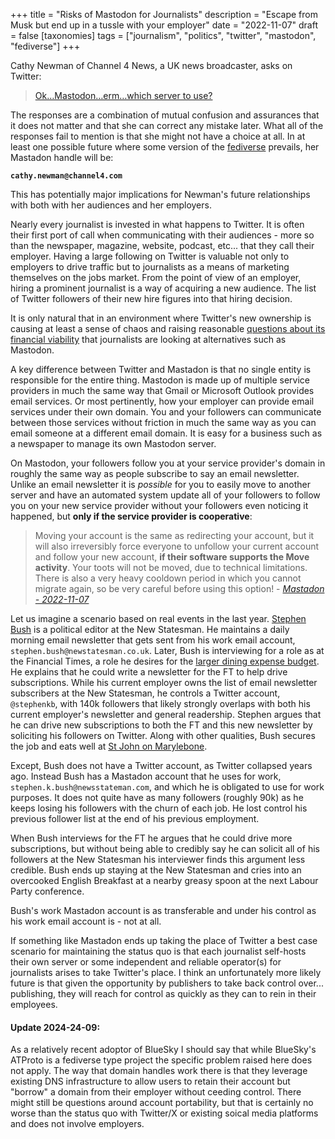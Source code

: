 +++
title = "Risks of Mastodon for Journalists"
description = "Escape from Musk but end up in a tussle with your employer"
date = "2022-11-07"
draft = false
[taxonomies]
tags = ["journalism", "politics", "twitter", "mastodon", "fediverse"]
+++

Cathy Newman of Channel 4 News, a UK news broadcaster, asks on Twitter:

> [Ok…Mastodon…erm…which server to use?](https://twitter.com/cathynewman/status/1589384980169625600)

The responses are a combination of mutual confusion and assurances that it does
not matter and that she can correct any mistake later. What all of the responses
fail to mention is that she might not have a choice at all. In at least one
possible future where some version of the
[fediverse](https://en.wikipedia.org/wiki/Fediverse) prevails, her Mastadon
handle will be:

**`cathy.newman@channel4.com`**

This has potentially major implications for Newman's future relationships with
both with her audiences and her employers.

<!-- more -->

Nearly every journalist is invested in what happens to Twitter. It is often
their first port of call when communicating with their audiences - more so than
the newspaper, magazine, website, podcast, etc... that they call their employer.
Having a large following on Twitter is valuable not only to employers to drive
traffic but to journalists as a means of marketing themselves on the jobs
market. From the point of view of an employer, hiring a prominent journalist is
a way of acquiring a new audience. The list of Twitter followers of their new
hire figures into that hiring decision.

It is only natural that in an environment where Twitter's new ownership is
causing at least a sense of chaos and raising reasonable
[questions about its financial viability](https://www.nytimes.com/2022/10/30/technology/elon-musk-twitter-debt.html)
that journalists are looking at alternatives such as Mastodon.

A key difference between Twitter and Mastadon is that no single entity is
responsible for the entire thing. Mastodon is made up of multiple service
providers in much the same way that Gmail or Microsoft Outlook provides email
services. Or most pertinently, how your employer can provide email services
under their own domain. You and your followers can communicate between those
services without friction in much the same way as you can email someone at a
different email domain. It is easy for a business such as a newspaper to manage
its own Mastodon server.

On Mastodon, your followers follow you at your service provider's domain in
roughly the same way as people subscribe to say an email newsletter. Unlike an
email newsletter it is _possible_ for you to easily move to another server and
have an automated system update all of your followers to follow you on your new
service provider without your followers even noticing it happened, but **only if
the service provider is cooperative**:

> Moving your account is the same as redirecting your account, but it will also
> irreversibly force everyone to unfollow your current account and follow your
> new account, **if their software supports the Move activity**. Your toots will
> not be moved, due to technical limitations. There is also a very heavy
> cooldown period in which you cannot migrate again, so be very careful before
> using this option! -
> _[Mastadon - 2022-11-07](https://docs.joinmastodon.org/user/moving/)_

Let us imagine a scenario based on real events in the last year.
[Stephen Bush](https://twitter.com/stephenkb) is a political editor at the New
Statesman. He maintains a daily morning email newsletter that gets sent from his
work email account, `stephen.bush@newstatesman.co.uk`. Later, Bush is
interviewing for a role as at the Financial Times, a role he desires for the
[larger dining expense budget](https://www.ft.com/life-arts/lunch-with-the-ft).
He explains that he could write a newsletter for the FT to help drive
subscriptions. While his current employer owns the list of email newsletter
subscribers at the New Statesman, he controls a Twitter account, `@stephenkb`,
with 140k followers that likely strongly overlaps with both his current
employer's newsletter and general readership. Stephen argues that he can drive
new subscriptions to both the FT and this new newsletter by soliciting his
followers on Twitter. Along with other qualities, Bush secures the job and eats
well at
[St John on Marylebone](https://stjohnrestaurant.com/a/restaurants/marylebone).

Except, Bush does not have a Twitter account, as Twitter collapsed years ago.
Instead Bush has a Mastadon account that he uses for work,
`stephen.k.bush@newsstateman.com`, and which he is obligated to use for work
purposes. It does not quite have as many followers (roughly 90k) as he keeps
losing his followers with the churn of each job. He lost control his previous
follower list at the end of his previous employment.

When Bush interviews for the FT he argues that he could drive more
subscriptions, but without being able to credibly say he can solicit all of his
followers at the New Statesman his interviewer finds this argument less
credible. Bush ends up staying at the New Statesman and cries into an overcooked
English Breakfast at a nearby greasy spoon at the next Labour Party conference.

Bush's work Mastadon account is as transferable and under his control as his
work email account is - not at all.

If something like Mastadon ends up taking the place of Twitter a best case
scenario for maintaining the status quo is that each journalist self-hosts their
own server or some independent and reliable operator(s) for journalists arises
to take Twitter's place. I think an unfortunately more likely future is that
given the opportunity by publishers to take back control over... publishing,
they will reach for control as quickly as they can to rein in their employees.

#### Update 2024-24-09:

As a relatively recent adoptor of BlueSky I should say that while BlueSky's
ATProto is a fediverse type project the specific problem raised here does not
apply. The way that domain handles work there is that they leverage existing DNS
infrastructure to allow users to retain their account but "borrow" a domain from
their employer without ceeding control. There might still be questions around
account portability, but that is certainly no worse than the status quo with
Twitter/X or existing soical media platforms and does not involve employers.
